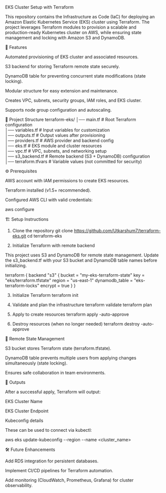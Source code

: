 EKS Cluster Setup with Terraform

This repository contains the Infrastructure as Code (IaC) for deploying an Amazon Elastic Kubernetes Service (EKS) cluster using Terraform. The project leverages Terraform modules to provision a scalable and production-ready Kubernetes cluster on AWS, while ensuring state management and locking with Amazon S3 and DynamoDB.

🚀 Features

Automated provisioning of EKS cluster and associated resources.

S3 backend for storing Terraform remote state securely.

DynamoDB table for preventing concurrent state modifications (state locking).

Modular structure for easy extension and maintenance.

Creates VPC, subnets, security groups, IAM roles, and EKS cluster.

Supports node group configuration and autoscaling.

📂 Project Structure
terraform-eks/
│── main.tf              # Root Terraform configuration  
│── variables.tf         # Input variables for customization  
│── outputs.tf           # Output values after provisioning  
│── providers.tf         # AWS provider and backend config  
│── eks.tf               # EKS module and cluster resources  
│── vpc.tf               # VPC, subnets, and networking setup  
│── s3_backend.tf        # Remote backend (S3 + DynamoDB) configuration  
│── terraform.tfvars     # Variable values (not committed for security)  

⚙️ Prerequisites

AWS account with IAM permissions to create EKS resources.

Terraform
 installed (v1.5+ recommended).

Configured AWS CLI with valid credentials:

aws configure

🏗️ Setup Instructions
1. Clone the repository
git clone https://github.com/Utkarshum7/terraform-eks.git
cd terraform-eks

2. Initialize Terraform with remote backend

This project uses S3 and DynamoDB for remote state management. Update the s3_backend.tf with your S3 bucket and DynamoDB table names before initializing.

terraform {
  backend "s3" {
    bucket         = "my-eks-terraform-state"
    key            = "eks/terraform.tfstate"
    region         = "us-east-1"
    dynamodb_table = "eks-terraform-locks"
    encrypt        = true
  }
}

3. Initialize Terraform
terraform init

4. Validate and plan the infrastructure
terraform validate
terraform plan

5. Apply to create resources
terraform apply -auto-approve

6. Destroy resources (when no longer needed)
terraform destroy -auto-approve

📌 Remote State Management

S3 bucket stores Terraform state (terraform.tfstate).

DynamoDB table prevents multiple users from applying changes simultaneously (state locking).

Ensures safe collaboration in team environments.

🔑 Outputs

After a successful apply, Terraform will output:

EKS Cluster Name

EKS Cluster Endpoint

Kubeconfig details

These can be used to connect via kubectl:

aws eks update-kubeconfig --region <region> --name <cluster_name>

🛠️ Future Enhancements

Add RDS integration for persistent databases.

Implement CI/CD pipelines for Terraform automation.

Add monitoring (CloudWatch, Prometheus, Grafana) for cluster observability.
